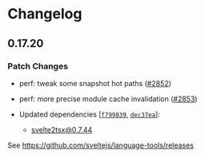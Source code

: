# Changelog

## 0.17.20

### Patch Changes

-   perf: tweak some snapshot hot paths ([#2852](https://github.com/sveltejs/language-tools/pull/2852))

-   perf: more precise module cache invalidation ([#2853](https://github.com/sveltejs/language-tools/pull/2853))

-   Updated dependencies [[`f799839`](https://github.com/sveltejs/language-tools/commit/f799839a5a5dfc5dcffdc42fb34b5b10b4345be5), [`dec37ea`](https://github.com/sveltejs/language-tools/commit/dec37eabe44370615d98af2d19ae6ed7feafc297)]:
    -   svelte2tsx@0.7.44

See https://github.com/sveltejs/language-tools/releases
